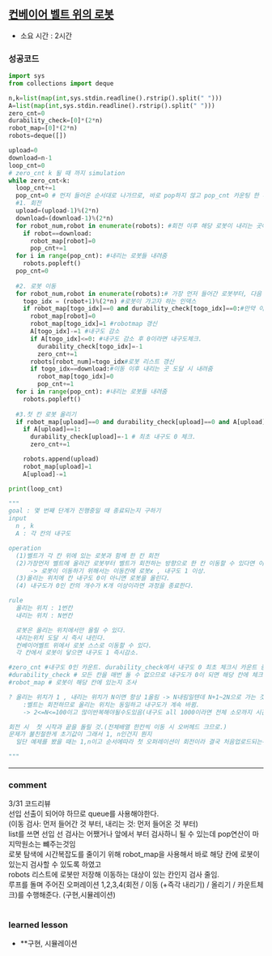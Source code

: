 
## [컨베이어 벨트 위의 로봇](https://www.acmicpc.net/problem/20055)
* 소요 시간 :  2시간

### 성공코드
```python
import sys
from collections import deque

n,k=list(map(int,sys.stdin.readline().rstrip().split(" ")))
A=list(map(int,sys.stdin.readline().rstrip().split(" ")))
zero_cnt=0
durability_check=[0]*(2*n)
robot_map=[0]*(2*n)
robots=deque([])

upload=0
download=n-1
loop_cnt=0
# zero_cnt k 될 때 까지 simulation
while zero_cnt<k:
  loop_cnt+=1
  pop_cnt=0 # 먼저 들어온 순서대로 나가므로, 바로 pop하지 않고 pop_cnt 카운팅 한 후 일괄적으로 pop한다.
  #1. 회전
  upload=(upload-1)%(2*n)
  download=(download-1)%(2*n)
  for robot_num,robot in enumerate(robots): #회전 이후 해당 로봇이 내리는 곳에 도달했는지 체크.
    if robot==download:
      robot_map[robot]=0
      pop_cnt+=1
  for i in range(pop_cnt): #내리는 로봇들 내려줌
    robots.popleft()
  pop_cnt=0
  
  #2. 로봇 이동
  for robot_num,robot in enumerate(robots):# 가장 먼저 들어간 로봇부터, 다음 인덱스로 이동 가능하다면 이동
    togo_idx = (robot+1)%(2*n) #로봇이 가고자 하는 인덱스
    if robot_map[togo_idx]==0 and durability_check[togo_idx]==0:#만약 이동하고자 하는 칸에 로봇이 없고 내구도가 0이 아니라면
      robot_map[robot]=0
      robot_map[togo_idx]=1 #robotmap 갱신
      A[togo_idx]-=1 #내구도 감소
      if A[togo_idx]<=0: #내구도 감소 후 0이라면 내구도체크.
        durability_check[togo_idx]=-1
        zero_cnt+=1
      robots[robot_num]=togo_idx#로봇 리스트 갱신
      if togo_idx==download:#이동 이후 내리는 곳 도달 시 내려줌
        robot_map[togo_idx]=0
        pop_cnt+=1
  for i in range(pop_cnt): #내리는 로봇들 내려줌
    robots.popleft()
  
  #3.첫 칸 로봇 올리기
  if robot_map[upload]==0 and durability_check[upload]==0 and A[upload]>=1:
    if A[upload]==1:
      durability_check[upload]=-1 # 최초 내구도 0 체크. 
      zero_cnt+=1

    robots.append(upload)
    robot_map[upload]=1
    A[upload]-=1

print(loop_cnt)

"""
goal : 몇 번째 단계가 진행중일 때 종료되는지 구하기
input
  n , k 
  A : 각 칸의 내구도

operation
  (1)벨트가 각 칸 위에 있는 로봇과 함께 한 칸 회전
  (2)가장먼저 벨트에 올라간 로봇부터 벨트가 회전하는 방향으로 한 칸 이동할 수 있다면 이동. 
      -> 로봇이 이동하기 위해서는 이동칸에 로봇x , 내구도 1 이상.
  (3)올리는 위치에 칸 내구도 0이 아니면 로봇을 올린다.
  (4) 내구도가 0인 칸의 개수가 K개 이상이라면 과정을 종료한다.

rule
  올리는 위치 : 1번칸
  내리는 위치 : N번칸

  로봇은 올리는 위치에서만 올릴 수 있다.
  내리는위치 도달 시 즉시 내린다.
  컨베이어벨트 위에서 로봇 스스로 이동할 수 있다.
  각 칸에서 로봇이 닿으면 내구도 1 즉시감소.

#zero_cnt #내구도 0인 카운트. durability_check에서 내구도 0 최초 체크시 카운트 증가시킴.
#durability_check # 모든 칸을 매번 돌 수 없으므로 내구도가 0이 되면 해당 칸에 체크. 로봇이 닿을 때만 내구도 체크하므로 로봇 이동 시 해당 칸의 indurity check확인 후 최초 0이면 기록. 
#robot_map # 로봇이 해당 칸에 있는지 조사

? 올리는 위치가 1 , 내리는 위치가 N이면 항상 1올림 -> N내림일텐데 N+1~2N으로 가는 것 의미??
    :벨트는 회전하므로 올리는 위치는 동일하고 내구도가 계속 바뀜.
    -> 2<=N<=100이고 많이반복해야될수도있음(내구도 all 1000이라면 전체 소모까지 시간복잡도 최소 1000 * 100)

회전 시  첫 시작과 끝을 돌릴 것.(전체배열 한칸씩 이동 시 오버헤드 크므로.)
문제가 불친절한게 초기값이 그래서 1, n인건지 뭔지
  일단 예제를 봤을 때는 1,n이고 순서에따라 첫 오퍼레이션이 회전이라 결국 처음업로드되는위치는 n인듯.

"""
```

----------------------------------------------------------------------------
### comment 
3/31 코드리뷰  
선입 선출이 되어야 하므로 queue를 사용해야한다.  
(이동 검사: 먼저 들어간 것 부터, 내리는 것: 먼저 들어온 것 부터)  
list를 쓰면 선입 선 검사는 어쨌거나 앞에서 부터 검사하니 될 수 있는데 pop연산이 마지막원소는 뺴주는것임  
로봇 탐색에 시간복잡도를 줄이기 위해 robot_map을 사용해서 바로 해당 칸에 로봇이 있는지 검사할 수 있도록 하였고   
robots 리스트에 로봇만 저장해 이동하는 대상이 있는 칸인지 검사 줄임.   
루프를 돌며 주어진 오퍼레이션 1,2,3,4(회전 / 이동 (+즉각 내리기)  / 올리기 / 카운트체크)를 수행해준다. (구현,시뮬레이션)    

#
#
 ### learned lesson
 
* **구현, 시뮬레이션
#
#
 
 
 
 


